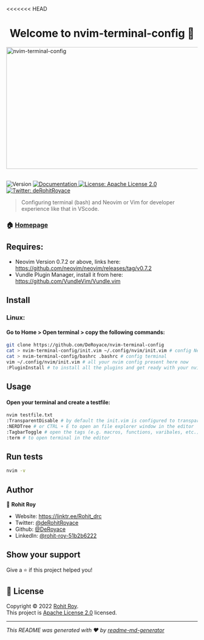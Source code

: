 <<<<<<< HEAD
<h1 align="center">Welcome to nvim-terminal-config 👋</h1>
<img src="https://socialify.git.ci/DeRoyace/nvim-terminal-config/image?description=1&descriptionEditable=This%20ripo%20is%20made%20for%20nvim%20and%20bash%20terminal%20setup%20for%20better%20development%20experience.&font=Inter&forks=1&issues=1&language=1&name=1&owner=1&pattern=Charlie%20Brown&pulls=1&stargazers=1&theme=Dark" alt="nvim-terminal-config" width="640" height="320" />
<br>
<br>
<p>
  <img alt="Version" src="https://img.shields.io/badge/version-0.1-blue.svg?cacheSeconds=2592000" />
  <a href="https://github.com/DeRoyace/nvim-terminal-config/blob/master/README.md" target="_blank">
    <img alt="Documentation" src="https://img.shields.io/badge/documentation-yes-brightgreen.svg" />
  </a>
  <a href="https://github.com/DeRoyace/nvim-terminal-config/blob/master/LICENSE" target="_blank">
    <img alt="License: Apache License 2.0" src="https://img.shields.io/badge/License-Apache License 2.0-yellow.svg" />
  </a>
  <a href="https://twitter.com/deRohitRoyace" target="_blank">
    <img alt="Twitter: deRohitRoyace" src="https://img.shields.io/twitter/follow/deRohitRoyace.svg?style=social" />
  </a>
</p>

> Configuring terminal (bash) and Neovim or Vim for developer experience like that in VScode.

### 🏠 [Homepage](https://github.com/DeRoyace/nvim-terminal-config)

## Requires:
* Neovim Version 0.7.2 or above, links here: https://github.com/neovim/neovim/releases/tag/v0.7.2
* Vundle Plugin Manager, install it from here: https://github.com/VundleVim/Vundle.vim

## Install
### Linux:
#### Go to Home > Open terminal > copy the following commands:
```sh
git clone https://github.com/DeRoyace/nvim-terminal-config
cat > nvim-terminal-config/init.vim ~/.config/nvim/init.vim # config Neovim
cat > nvim-terminal-config/bashrc .bashrc # config terminal
vim ~/.config/nvim/init.vim # all your nvim config present here now
:PluginInstall # to install all the plugins and get ready with your nvim setup.
```

## Usage
#### Open your terminal and create a testfile:
```sh
nvim testfile.txt
:TransparentDisable # by default the init.vim is configured to transparent mode. You can disable it by simply doing :TransparentDisable
:NERDTree # or CTRL + E to open an file explorer window in the editor
:TagbarToggle # open the tags (e.g. macros, functions, varibales, etc.) in that file
:term # to open terminal in the editor
```

## Run tests

```sh
nvim -v
```

## Author

👤 **Rohit Roy**

* Website: https://linktr.ee/Rohit_drc
* Twitter: [@deRohitRoyace](https://twitter.com/deRohitRoyace)
* Github: [@DeRoyace](https://github.com/DeRoyace)
* LinkedIn: [@rohit-roy-51b2b6222](https://linkedin.com/in/rohit-roy-51b2b6222)

## Show your support

Give a ⭐️ if this project helped you!

## 📝 License

Copyright © 2022 [Rohit Roy](https://github.com/DeRoyace).<br />
This project is [Apache License 2.0](https://github.com/DeRoyace/nvim-terminal-config/blob/master/LICENSE) licensed.

***
_This README was generated with ❤️ by [readme-md-generator](https://github.com/kefranabg/readme-md-generator)_